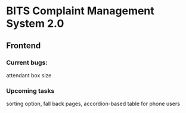 # BITS Complaint Management System 2.0


## Frontend
### Current bugs: 
attendant box size

### Upcoming tasks
sorting option, fall back pages, accordion-based table for phone users
